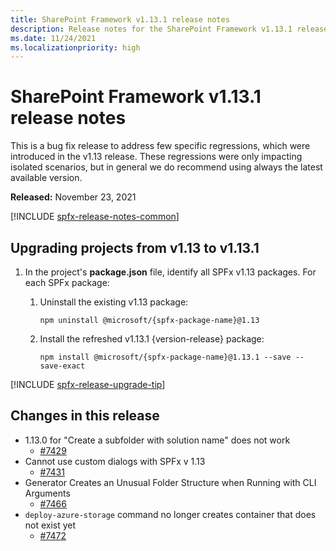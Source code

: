 ```yaml
---
title: SharePoint Framework v1.13.1 release notes
description: Release notes for the SharePoint Framework v1.13.1 release
ms.date: 11/24/2021
ms.localizationpriority: high
---
```

# SharePoint Framework v1.13.1 release notes

This is a bug fix release to address few specific regressions, which were introduced in the v1.13 release. These regressions were only impacting isolated scenarios, but in general we do recommend using always the latest available version.

**Released:** November 23, 2021

[!INCLUDE [spfx-release-notes-common](../../includes/snippets/spfx-release-notes-common.md)]

## Upgrading projects from v1.13 to v1.13.1

1. In the project's **package.json** file, identify all SPFx v1.13 packages. For each SPFx package:
    1. Uninstall the existing v1.13 package:

        ```console
        npm uninstall @microsoft/{spfx-package-name}@1.13
        ```

    1. Install the refreshed v1.13.1 {version-release} package:

        ```console
        npm install @microsoft/{spfx-package-name}@1.13.1 --save --save-exact
        ```

[!INCLUDE [spfx-release-upgrade-tip](../../includes/snippets/spfx-release-upgrade-tip.md)]

## Changes in this release

- 1.13.0 for "Create a subfolder with solution name" does not work
  - [#7429](https://github.com/SharePoint/sp-dev-docs/issues/7429)
- Cannot use custom dialogs with SPFx v 1.13
  - [#7431](https://github.com/SharePoint/sp-dev-docs/issues/7431)
- Generator Creates an Unusual Folder Structure when Running with CLI Arguments
  - [#7466](https://github.com/SharePoint/sp-dev-docs/issues/7466)
- `deploy-azure-storage` command no longer creates container that does not exist yet
  - [#7472](https://github.com/SharePoint/sp-dev-docs/issues/7472)
